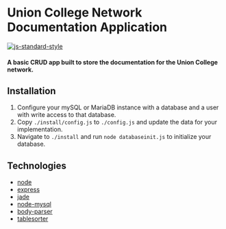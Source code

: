 # Union College Network Documentation Application
[![js-standard-style](https://cdn.rawgit.com/feross/standard/master/badge.svg)](https://github.com/feross/standard)

#### A basic CRUD app built to store the documentation for the Union College network.

## Installation

1. Configure your mySQL or MariaDB instance with a database and a user with write access to that database.
2. Copy `./install/config.js` to `./config.js` and update the data for your implementation.
3. Navigate to `./install` and run `node databaseinit.js` to initialize your database.

## Technologies

* [node](https://github.com/nodejs/node#readme)
* [express](https://github.com/strongloop/express#readme)
* [jade](https://github.com/pugjs/jade#readme)
* [node-mysql](https://github.com/felixge/node-mysql#readme)
* [body-parser](https://github.com/expressjs/body-parser#readme)
* [tablesorter](http://tablesorter.com/docs/)

